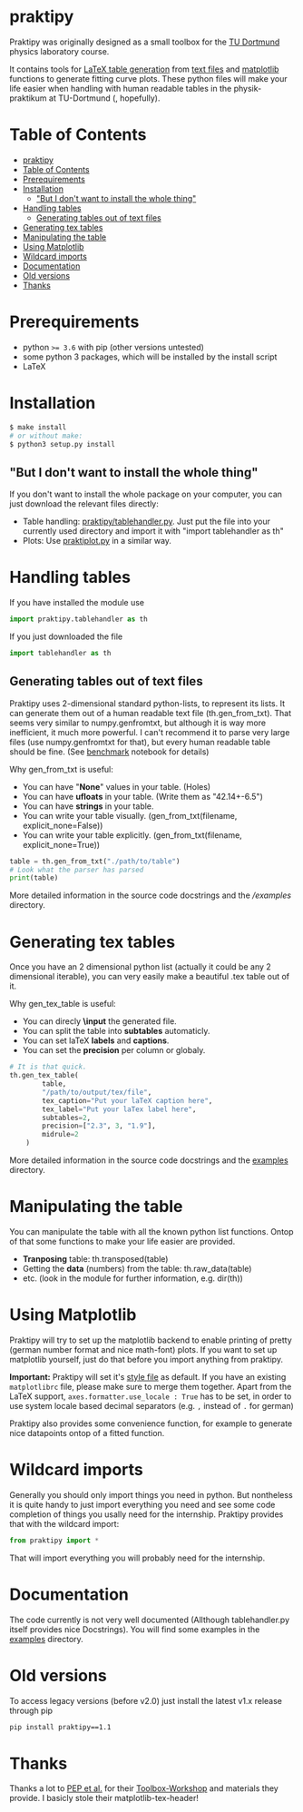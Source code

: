 
# praktipy

Praktipy was originally designed as a small toolbox for the [TU Dortmund](https://www.tu-dortmund.de/) physics laboratory course.

It contains tools for [LaTeX table generation](#handling-tables) from [text files](https://github.com/The-Ludwig/praktipy/blob/master/examples/example_table_visual.txt)
and [matplotlib](https://matplotlib.org/) functions to generate fitting curve plots.
These python files will make your life easier when handling with human readable
tables in the physik-praktikum at TU-Dortmund (, hopefully).

# Table of Contents

- [praktipy](#praktipy)
- [Table of Contents](#table-of-contents)
- [Prerequirements](#prerequirements)
- [Installation](#installation)
  - ["But I don't want to install the whole thing"](#%22but-i-dont-want-to-install-the-whole-thing%22)
- [Handling tables](#handling-tables)
  - [Generating tables out of text files](#generating-tables-out-of-text-files)
- [Generating tex tables](#generating-tex-tables)
- [Manipulating the table](#manipulating-the-table)
- [Using Matplotlib](#using-matplotlib)
- [Wildcard imports](#wildcard-imports)
- [Documentation](#documentation)
- [Old versions](#old-versions)
- [Thanks](#thanks)

# Prerequirements

- python `>= 3.6` with pip (other versions untested)
- some python 3 packages, which will be installed by the install script
- LaTeX

# Installation

```bash
$ make install
# or without make:
$ python3 setup.py install
```

## "But I don't want to install the whole thing"

If you don't want to install the whole package on your computer, you can just download the relevant files directly:

- Table handling:
   [praktipy/tablehandler.py](https://github.com/The-Ludwig/praktipy/blob/master/praktipy/tablehandler.py). Just put the file into your currently used directory and import it with "import tablehandler as th"
- Plots: Use [praktiplot.py](https://github.com/The-Ludwig/praktipy/blob/master/praktipy/praktiplot.py) in a similar way.

# Handling tables

If you have installed the module use

```python
import praktipy.tablehandler as th
```

If you just downloaded the file

```python
import tablehandler as th
```

## Generating tables out of text files

Praktipy uses 2-dimensional standard python-lists, to represent its lists.
It can generate them out of a human readable text file (th.gen_from_txt). That seems very similar to numpy.genfromtxt, but although it is way more inefficient, it much more powerful.
I can't recommend it to parse very large files (use numpy.genfromtxt for that), but every human readable table should be fine. (See [benchmark](https://github.com/The-Ludwig/praktipy/blob/master/examples/benchmark.ipynb) notebook for details)

Why gen_from_txt is useful:

- You can have "**None**" values in your table. (Holes)
- You can have **ufloats** in your table. (Write them as "42.14+-6.5")
- You can have **strings** in your table.
- You can write your table visually.  (gen_from_txt(filename, explicit_none=False))
- You can write your table explicitly.  (gen_from_txt(filename, explicit_none=True))

```python
table = th.gen_from_txt("./path/to/table")
# Look what the parser has parsed
print(table)
```

More detailed information in the source code docstrings and the */examples* directory.

# Generating tex tables

Once you have an 2 dimensional python list (actually it could be any 2 dimensional iterable), you can very easily make a beautiful .tex table out of it.

Why gen_tex_table is useful:

- You can direcly **\input** the generated file.
- You can split the table into **subtables** automaticly.
- You can set laTeX **labels** and **captions**.
- You can set the **precision** per column or globaly.

```python
# It is that quick.
th.gen_tex_table(
        table,
        "/path/to/output/tex/file",
        tex_caption="Put your laTeX caption here",
        tex_label="Put your laTex label here",
        subtables=2,
        precision=["2.3", 3, "1.9"],
        midrule=2
    )
```

More detailed information in the source code docstrings and the [examples](https://github.com/The-Ludwig/praktipy/blob/master/examples/) directory.

# Manipulating the table

You can manipulate the table with all the known python list functions. Ontop of that some functions to make your life easier are provided.

- **Tranposing** table: th.transposed(table)
- Getting the **data** (numbers) from the table: th.raw_data(table)
- etc. (look in the module for further information, e.g. dir(th))

# Using Matplotlib

Praktipy will try to set up the matplotlib backend to enable printing of pretty (german number format and nice math-font) plots. If you want to set up matplotlib yourself, just do that before you import anything from praktipy.

**Important:** Praktipy will set it's [style file](https://github.com/The-Ludwig/praktipy/blob/master/praktipy/praktipy.mplstyle) as default. If you have an existing `matplotlibrc` file, please make sure to merge them together. Apart from the LaTeX support, `axes.formatter.use_locale : True` has to be set, in order to use system locale based decimal separators (e.g. `,` instead of `.` for german)

Praktipy also provides some convenience function,
for example to generate nice datapoints ontop of a fitted function.

# Wildcard imports

Generally you should only import things you need in python. But nontheless it is quite handy to just import everything you need and see some code completion of things you usally need for the internship.
Praktipy provides that with the wildcard import:

```python
from praktipy import *
```

That will import everything you will probably need for the internship.

# Documentation

The code currently is not very well documented (Allthough tablehandler.py itself provides nice Docstrings).
You will find some examples in the [examples](https://github.com/The-Ludwig/praktipy/blob/master/examples/) directory.

# Old versions

To access legacy versions (before v2.0) just install the latest v1.x release through pip

```bash
pip install praktipy==1.1
```

# Thanks

Thanks a lot to [PEP et al.](https://pep-dortmund.org/) for their [Toolbox-Workshop](https://toolbox.pep-dortmund.org/notes.html) and materials they provide. I basicly stole their matplotlib-tex-header!
